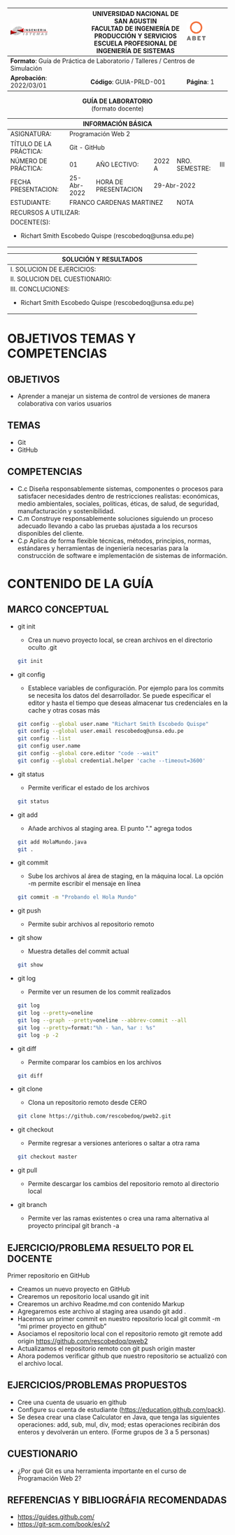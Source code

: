 <div align="center">
<table>
    <theader>
        <tr>
            <td><img src="https://github.com/rescobedoq/pw2/blob/main/epis.png?raw=true" alt="EPIS" style="width:50%; height:auto"/></td>
            <th>
                <span style="font-weight:bold;">UNIVERSIDAD NACIONAL DE SAN AGUSTIN</span><br />
                <span style="font-weight:bold;">FACULTAD DE INGENIERÍA DE PRODUCCIÓN Y SERVICIOS</span><br />
                <span style="font-weight:bold;">ESCUELA PROFESIONAL DE INGENIERÍA DE SISTEMAS</span>
            </th>
            <td><img src="https://github.com/rescobedoq/pw2/blob/main/abet.png?raw=true" alt="ABET" style="width:50%; height:auto"/></td>
        </tr>
    </theader>
    <tbody>
        <tr><td colspan="3"><span style="font-weight:bold;">Formato</span>: Guía de Práctica de Laboratorio / Talleres / Centros de Simulación</td></tr>
        <tr><td><span style="font-weight:bold;">Aprobación</span>:  2022/03/01</td><td><span style="font-weight:bold;">Código</span>: GUIA-PRLD-001</td><td><span style="font-weight:bold;">Página</span>: 1</td></tr>
    </tbody>
</table>
</div>

<div align="center">
<span style="font-weight:bold;">GUÍA DE LABORATORIO</span><br />
<span>(formato docente)</span>
</div>


<table>
<theader>
<tr><th colspan="6">INFORMACIÓN BÁSICA</th></tr>
</theader>
<tbody>
<tr><td>ASIGNATURA:</td><td colspan="5">Programación Web 2</td></tr>
<tr><td>TÍTULO DE LA PRÁCTICA:</td><td colspan="5">Git - GitHub</td></tr>
<tr>
<td>NÚMERO DE PRÁCTICA:</td><td>01</td><td>AÑO LECTIVO:</td><td>2022 A</td><td>NRO. SEMESTRE:</td><td>III</td>
</tr>
<tr>
<td>FECHA PRESENTACION:</td><td>25-Abr-2022</td><td>HORA DE PRESENTACION</td><td colspan = "3">29-Abr-2022</td>
</tr>
<tr><td>ESTUDIANTE:</td><td colspan="3">FRANCO CARDENAS MARTINEZ</td><td>NOTA</td><td></td></tr>
<tr><td colspan="6">RECURSOS A UTILIZAR:
</td>
</<tr>
<tr><td colspan="6">DOCENTE(S):
<ul>
<li>Richart Smith Escobedo Quispe (rescobedoq@unsa.edu.pe)</li>
</ul>
</td>
</<tr>
</tdbody>
</table>


<table>
<theader>
<tr><th colspan="6">SOLUCIÓN Y RESULTADOS</th></tr>
</theader>
<tbody>
<tr><td colspan="6">I. SOLUCION DE EJERCICIOS:
<tr><td colspan="6">II. SOLUCION DEL CUESTIONARIO:
<tr><td colspan="6">III. CONCLUCIONES: 
<ul>
<li>Richart Smith Escobedo Quispe (rescobedoq@unsa.edu.pe)</li>
</ul>
</td>
</<tr>
</tdbody>
</table>



# OBJETIVOS TEMAS Y COMPETENCIAS

## OBJETIVOS

- Aprender a manejar un sistema de control de versiones de manera colaborativa con varios
usuarios

## TEMAS
- Git
- GitHub

## COMPETENCIAS
- C.c Diseña responsablemente sistemas, componentes o procesos para satisfacer necesidades dentro de restricciones realistas: económicas, medio ambientales, sociales, políticas, éticas, de salud, de seguridad, manufacturación y sostenibilidad.
- C.m Construye responsablemente soluciones siguiendo un proceso adecuado llevando a cabo las pruebas ajustada a los recursos disponibles del cliente.
- C.p Aplica de forma flexible técnicas, métodos, principios, normas, estándares y herramientas de ingeniería necesarias para la construcción de software e implementación de sistemas de información.

# CONTENIDO DE LA GUÍA

## MARCO CONCEPTUAL
- git init
    - Crea un nuevo proyecto local, se crean archivos en el directorio oculto .git
    ```sh
    git init
    ```

- git config
    - Establece variables de configuración. Por ejemplo para los commits se necesita los datos del desarrollador. Se puede especificar el editor y hasta el tiempo que deseas almacenar tus credenciales en la cache y otras cosas más
    ```sh
    git config --global user.name "Richart Smith Escobedo Quispe"
    git config --global user.email rescobedoq@unsa.edu.pe
    git config --list
    git config user.name
    git config --global core.editor "code --wait"
    git config --global credential.helper 'cache --timeout=3600'
    ```

- git status
    - Permite verificar el estado de los archivos
    ```sh
    git status
    ```
- git add
    - Añade archivos al staging area. El punto "." agrega todos
    ```sh
    git add HolaMundo.java
    git .
    ```

- git commit
    - Sube los archivos al área de staging, en la máquina local. La opción -m permite escribir el mensaje en línea
    ```sh
    git commit -m "Probando el Hola Mundo"    
    ```

- git push
    - Permite subir archivos al repositorio remoto

- git show
    - Muestra detalles del commit actual
    ```sh
    git show
    ```

-   git log
    - Permite ver un resumen de los commit realizados
    ```sh
    git log
    git log --pretty=oneline
    git log --graph --pretty=oneline --abbrev-commit --all
    git log --pretty=format:"%h - %an, %ar : %s"
    git log -p -2
    ```

- git diff
    - Permite comparar los cambios en los archivos
    ```sh
    git diff
    ```

- git clone
    - Clona un repositorio remoto desde CERO
    ```sh
    git clone https://github.com/rescobedoq/pweb2.git
    ```

- git checkout
    - Permite regresar a versiones anteriores o saltar a otra rama
    ```sh
    git checkout master
    ```

- git pull
    - Permite descargar los cambios del repositorio remoto al directorio local

- git branch
    - Permite ver las ramas existentes o crea una rama alternativa al proyecto principal git branch -a

## EJERCICIO/PROBLEMA RESUELTO POR EL DOCENTE
Primer repositorio en GitHub
- Creamos un nuevo proyecto en GitHub
- Crearemos un repositorio local usando git init
- Crearemos un archivo Readme.md con contenido Markup
- Agregaremos este archivo al staging area usando git add .
- Hacemos un primer commit en nuestro repositorio local git commit -m “mi primer proyecto en github”
- Asociamos el repositorio local con el repositorio remoto git remote add origin https://github.com/rescobedoq/pweb2
- Actualizamos el repositorio remoto con git push origin master
- Ahora podemos verificar github que nuestro repositorio se actualizó con el archivo local.

## EJERCICIOS/PROBLEMAS PROPUESTOS
- Cree una cuenta de usuario en github
- Configure su cuenta de estudiante (https://education.github.com/pack).
- Se desea crear una clase Calculator en Java, que tenga las siguientes operaciones: add, sub, mul, div, mod; estas operaciones recibirán dos enteros y devolverán un
entero. (Forme grupos de 3 a 5 personas)

## CUESTIONARIO
- ¿Por qué Git es una herramienta importante en el curso de Programación Web 2?

## REFERENCIAS Y BIBLIOGRÁFIA RECOMENDADAS
- https://guides.github.com/
- https://git-scm.com/book/es/v2




